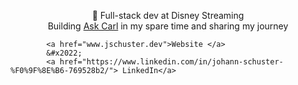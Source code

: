 <p align="center">
  👋
	Full-stack dev at Disney Streaming <br/>
	Building <a href="www.ask-carl.com">Ask Carl</a> in my spare time and sharing my journey

			<a href="www.jschuster.dev">Website </a>
			&#x2022;
			<a href="https://www.linkedin.com/in/johann-schuster-%F0%9F%8E%B6-769528b2/"> LinkedIn</a>


</p>
